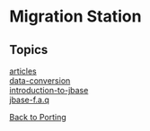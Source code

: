 # Migration Station

<PageHeader />

## Topics

[articles](./articles)  
[data-conversion](./data-conversion)  
[introduction-to-jbase](./introduction-to-jbase)  
[jbase-f.a.q](./jbase-f.a.q)  

[Back to Porting](./../README.md)

  
<PageFooter />
